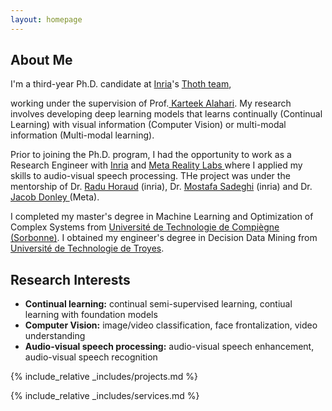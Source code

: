 ```yaml
---
layout: homepage
---
```


## About Me

I'm a third-year Ph.D. candidate at <a href="https://www.inria.fr/en" target="_blank"> Inria</a>'s <a href="https://team.inria.fr/thoth/" target="_blank"> Thoth team</a>,
<!-- , specifically within the <a href="https://med.nyu.edu/research/sackler-institute-graduate-biomedical-sciences/" target="_blank"> Vilcek institute of Biomedical Sciences</a> and the Department of <a href="https://med.nyu.edu/departments-institutes/population-health/" target="_blank"> Population Health</a>. Under the mentorship of Prof.  -->
working under the supervision of Prof.<a href="https://lear.inrialpes.fr/people/alahari/" target="_blank"> Karteek Alahari</a>. My research involves developing deep learning models that learns continually (Continual Learning) with visual information (Computer Vision) or multi-modal information (Multi-modal learning).

Prior to joining the Ph.D. program, I had the opportunity to work as a Research Engineer with <a href="https://www.inria.fr/en" target="_blank"> Inria</a> and <a href="https://about.meta.com/realitylabs/" target="_blank"> Meta Reality Labs </a> where I applied my skills to audio-visual speech processing. THe project was under the mentorship of Dr. <a href="https://team.inria.fr/perception/team-members/radu-patrice-horaud/" target="_blank"> Radu Horaud</a> (inria), Dr. <a href="https://msaadeghii.github.io/" target="_blank"> Mostafa Sadeghi</a> (inria) and Dr. <a href="https://www.soundzones.com/jdonley/" target="_blank"> Jacob Donley </a> (Meta).

I completed my master's degree in Machine Learning and Optimization of Complex Systems from <a href="https://www.utc.fr/en/" target = "_blank"> Université de Technologie de Compiègne (Sorbonne)</a>.  I obtained my engineer's degree in Decision Data Mining from <a href="https://www.utt.fr/" target = "_blank"> Université de Technologie de Troyes</a>. 

<!-- 
I am an alumnus of the <a href="https://opencasestudies.github.io/" target="_blank"> Open Case Study Project</a> at <a href="https://www.jhsph.edu/" target="_blank"> the Bloomberg School of Public Health </a> of <a href="https://www.jhu.edu/" target="_blank"> the Johns Hopkins University</a>. -->



## Research Interests
- **Continual learning:** continual semi-supervised learning, contiual learning with foundation models
- **Computer Vision:** image/video classification, face frontalization, video understanding
- **Audio-visual speech processing:** audio-visual speech enhancement, audio-visual speech recognition


<!-- ## Awards
- **[May. 2023]** <a href="https://gsas.nyu.edu/admissions/financial-aid/graduate-school-fellowships-and-assistantships.html" target="_blank">*MacCracken Awards*</a> for outstanding research and activities -->




{% include_relative _includes/projects.md %}




{% include_relative _includes/services.md %}






